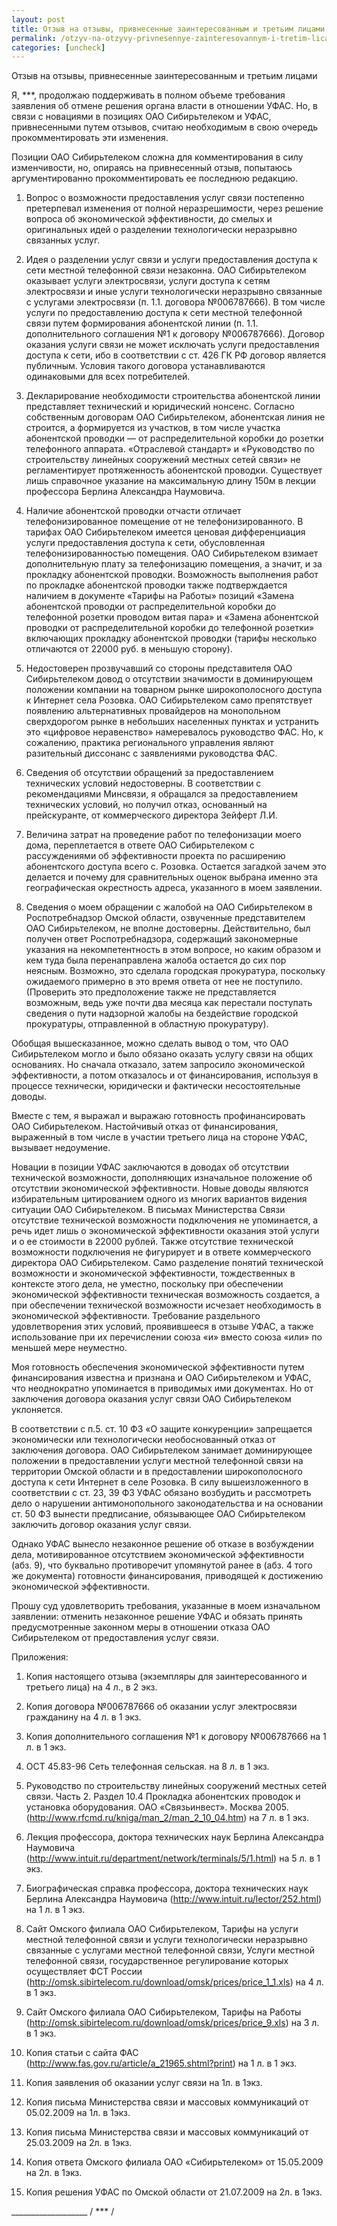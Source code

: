 ```yaml
---
layout: post
title: Отзыв на отзывы, привнесенные заинтересованным и третьим лицами
permalink: /otzyv-na-otzyvy-privnesennye-zainteresovannym-i-tretim-licami.html
categories: [uncheck]
---
```



Отзыв на отзывы, привнесенные заинтересованным и третьим лицами


Я, ***, продолжаю поддерживать в полном объеме требования заявления об отмене решения органа власти в отношении УФАС. Но, в связи с новациями в позициях ОАО Сибирьтелеком и УФАС, привнесенными путем отзывов, считаю необходимым в свою очередь прокомментировать эти изменения.


Позиции ОАО Сибирьтелеком сложна для комментирования в силу изменчивости, но, опираясь на привнесенный отзыв, попытаюсь аргументированно прокомментировать ее последнюю редакцию.


1) Вопрос о возможности предоставления услуг связи постепенно претерпевал изменения от полной неразрешимости, через решение вопроса об экономической эффективности, до смелых и оригинальных идей о разделении технологически неразрывно связанных услуг.

2) Идея о разделении услуг связи и услуги предоставления доступа  к сети местной телефонной связи незаконна. ОАО Сибирьтелеком оказывает услуги электросвязи, услуги доступа к сетям электросвязи и иные услуги технологически неразрывно связанные с услугами электросвязи (п. 1.1. договора №006787666). В том числе услуги по предоставлению доступа к сети местной телефонной связи путем формирования абонентской линии (п. 1.1. дополнительного соглашения №1 к договору №006787666). Договор оказания услуги связи не может исключать услуги предоставления доступа  к сети, ибо в соответствии с ст. 426 ГК РФ договор является публичным. Условия такого договора устанавливаются одинаковыми для всех потребителей.

3) Декларирование необходимости строительства абонентской линии представляет технический и юридический нонсенс. Согласно собственным договорам ОАО Сибирьтелеком, абонентская линия не строится, а формируется из участков, в том числе участка абонентской проводки &#8212; от распределительной коробки до розетки телефонного аппарата. «Отраслевой стандарт» и «Руководство по строительству линейных сооружений местных сетей связи» не регламентирует протяженность абонентской проводки. Существует лишь справочное указание на максимальную длину 150м в лекции профессора Берлина Александра Наумовича.

4) Наличие абонентской проводки отчасти отличает телефонизированное помещение от не телефонизированного. В тарифах ОАО Сибирьтелеком имеется ценовая дифференциация услуги предоставления доступа к сети, обусловленная телефонизированностью помещения. ОАО Сибирьтелеком взимает дополнительную плату за телефонизацию помещения, а значит, и за прокладку абонентской проводки. Возможность выполнения работ по прокладке абонентской проводки также подтверждается наличием в документе «Тарифы на Работы» позиций «Замена абонентской проводки от распределительной коробки до телефонной розетки проводом витая пара» и «Замена абонентской проводки от распределительной коробки до телефонной розетки» включающих прокладку абонентской проводки (тарифы несколько отличаются от 22000 руб. в меньшую сторону).

5) Недостоверен прозвучавший со стороны представителя ОАО Сибирьтелеком довод о отсутствии значимости в доминирующем положении компании на товарном рынке широкополосного доступа к Интернет села Розовка. ОАО Сибирьтелеком само препятствует появлению альтернативных провайдеров на монопольном сверхдорогом рынке в небольших населенных пунктах и устранить это «цифровое неравенство» намеревалось руководство ФАС. Но, к сожалению, практика регионального управления  являют разительный диссонанс с заявлениями руководства ФАС.

6) Сведения об отсутствии обращений за предоставлением технических условий недостоверны. В соответствии с рекомендациями Минсвязи, я обращался за предоставлением технических условий, но получил отказ, основанный на прейскуранте, от коммерческого директора Зейферт Л.И.

7) Величина затрат на проведение работ по телефонизации моего дома, переплетается в ответе ОАО Сибирьтелеком с рассуждениями об эффективности проекта по расширению абонентского доступа всего с. Розовка. Остается загадкой зачем это делается и почему для сравнительных оценок выбрана именно эта географическая окрестность адреса, указанного в моем заявлении.

8) Сведения о моем обращении с жалобой на ОАО Сибирьтелеком в Роспотребнадзор Омской области, озвученные представителем ОАО Сибирьтелеком, не вполне достоверны. Действительно, был получен ответ Роспотребнадзора, содержащий закономерные указания на некомпетентность в этом вопросе, но каким образом и кем туда была перенаправлена жалоба остается до сих пор неясным. Возможно, это сделала городская прокуратура, поскольку ожидаемого примерно в это время ответа от нее не поступило. (Проверить это предположение также не представляется возможным, ведь уже почти два месяца как перестали поступать сведения о пути надзорной жалобы на бездействие городской прокуратуры, отправленной в областную прокуратуру).


Обобщая вышесказанное, можно сделать вывод о том, что ОАО Сибирьтелеком могло и было обязано оказать услугу связи на общих основаниях. Но сначала отказало, затем запросило экономической эффективности, а потом отказалось и от финансирования, используя в процессе технически, юридически и фактически несостоятельные доводы.


Вместе с тем,  я выражал и выражаю готовность профинансировать ОАО Сибирьтелеком. Настойчивый отказ от финансирования, выраженный в том числе в участии третьего лица на стороне УФАС, вызывает недоумение.


Новации в позиции УФАС заключаются в доводах об отсутствии технической возможности, дополняющих изначальное положение об отсутствии экономической эффективности. Новые доводы являются избирательным цитированием одного из многих вариантов видения ситуации ОАО Сибирьтелеком. В письмах Министерства Связи отсутствие технической возможности подключения не упоминается, а речь идет лишь о экономической эффективности оказания этой услуги и о ее стоимости в 22000 рублей. Также отсутствие технической возможности подключения не фигурирует и в ответе коммерческого директора ОАО Сибирьтелеком. Само разделение понятий технической возможности и экономической эффективности, тождественных в контексте этого дела, не уместно, поскольку при обеспечении экономической эффективности техническая возможность создается, а при обеспечении технической возможности исчезает необходимость в экономической эффективности. Требование раздельного удовлетворения этих условий, проявившееся в отзыве УФАС, а также использование при их перечислении союза «и» вместо союза «или» по меньшей мере неуместно. 


Моя готовность обеспечения экономической эффективности путем финансирования известна и признана и ОАО Сибирьтелеком и УФАС, что неоднократно упоминается в приводимых ими документах. Но от заключения договора оказания услуг связи ОАО Сибирьтелеком уклоняется.


В соответствии с п.5. ст. 10 ФЗ «О защите конкуренции» запрещается экономически или технологически необоснованный отказ от заключения договора. ОАО Сибирьтелеком занимает доминирующее положении в предоставлении услуги местной телефонной связи на территории Омской области и в предоставлении широкополосного доступа к сети Интернет в селе Розовка. В силу вышеизложенного в соответствии с ст. 23, 39 ФЗ УФАС обязано возбудить и рассмотреть дело о нарушении антимонопольного законодательства и на основании ст. 50 ФЗ вынести предписание, обязывающее ОАО Сибирьтелеком заключить договор оказания услуг связи.


Однако УФАС вынесло незаконное решение об отказе в возбуждении дела, мотивированное отсутствием экономической эффективности (абз. 9), что буквально противоречит упомянутой ранее в (абз. 4 того же документа) готовности финансирования, приводящей к достижению  экономической эффективности.


Прошу суд удовлетворить требования, указанные в моем изначальном заявлении: отменить незаконное решение УФАС и обязать принять предусмотренные законном меры в отношении отказа ОАО Сибирьтелеком от предоставления услуг связи.


Приложения:

1. Копия настоящего отзыва (экземпляры для заинтересованного и третьего лица) на 4 л., в 2 экз.

2. Копия договора №006787666 об оказании услуг электросвязи гражданину на 4 л. в 1 экз.

3. Копия дополнительного соглашения №1 к договору №006787666 на 1 л. в 1 экз.

4. ОСТ 45.83-96 Сеть телефонная сельская.  на 8 л. в 1 экз.

5. Руководство по строительству линейных сооружений местных сетей связи. Часть 2. Раздел 10.4 Прокладка абонентских проводок и установка оборудования. ОАО «Связьинвест». Москва 2005. (http://www.rfcmd.ru/kniga/man_2/man_2_10_04.htm) на 7 л. в 1 экз.

6. Лекция  профессора, доктора технических наук  Берлина Александра Наумовича (http://www.intuit.ru/department/network/terminals/5/1.html) на 5 л. в 1 экз.

7. Биографическая справка профессора, доктора технических наук  Берлина Александра Наумовича (http://www.intuit.ru/lector/252.html) на 1 л. в 1 экз.

8. Сайт Омского филиала ОАО Сибирьтелеком, Тарифы на услуги местной телефонной связи и услуги технологически неразрывно связанные с услугами местной телефонной связи, Услуги местной телефонной связи, государственное регулирование которых осуществляет ФСТ России (http://omsk.sibirtelecom.ru/download/omsk/prices/price_1_1.xls) на 4 л. в 1 экз.

9. Сайт Омского филиала ОАО Сибирьтелеком, Тарифы на Работы (http://omsk.sibirtelecom.ru/download/omsk/prices/price_9.xls) на 3 л. в 1 экз.

10. Копия статьи с сайта ФАС (http://www.fas.gov.ru/article/a_21965.shtml?print) на 1 л. в 1 экз.

11. Копия заявления об оказании услуг связи на 1л. в 1экз.

12. Копия письма Министерства связи и массовых коммуникаций от 05.02.2009 на 1л. в 1экз.

13. Копия письма Министерства связи и массовых коммуникаций от 25.03.2009 на 2л. в 1экз.

14. Копия ответа Омского филиала ОАО «Сибирьтелеком» от 15.05.2009 на 2л. в 1экз.

15. Копия решения УФАС по Омской области от 21.07.2009 на 2л. в 1экз.


___________________  / *** /

